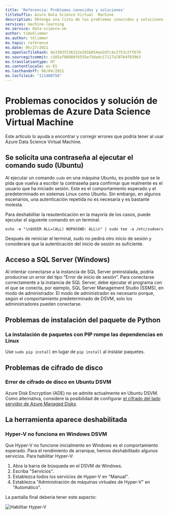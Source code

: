 ```yaml
---
title: 'Referencia: Problemas conocidos y soluciones'
titleSuffix: Azure Data Science Virtual  Machine
description: Obtenga una lista de los problemas conocidos y soluciones para Azure Data Science Virtual Machine
services: machine-learning
ms.service: data-science-vm
author: timoklimmer
ms.author: tklimmer
ms.topic: reference
ms.date: 05/27/2021
ms.openlocfilehash: 8e3393f236152e591b054ee2d7c4c2753c2ff670
ms.sourcegitcommit: c385af80989f6555ef3dadc17117a78764f83963
ms.translationtype: HT
ms.contentlocale: es-ES
ms.lasthandoff: 06/04/2021
ms.locfileid: "111408756"
---
```

# <a name="known-issues-and-troubleshooting-the-azure-data-science-virtual-machine"></a>Problemas conocidos y solución de problemas de Azure Data Science Virtual Machine

Este artículo lo ayuda a encontrar y corregir errores que podría tener al usar Azure Data Science Virtual Machine.

## <a name="prompted-for-password-when-running-sudo-command-ubuntu"></a>Se solicita una contraseña al ejecutar el comando sudo (Ubuntu)

Al ejecutar un comando `sudo` en una máquina Ubuntu, es posible que se le pida que vuelva a escribir la contraseña para confirmar que realmente es el usuario que ha iniciado sesión. Este es el comportamiento esperado y el predeterminado en sistemas Linux como Ubuntu.
Sin embargo, en algunos escenarios, una autenticación repetida no es necesaria y es bastante molesta.

Para deshabilitar la reautenticación en la mayoría de los casos, puede ejecutar el siguiente comando en un terminal.

`echo -e "\n$USER ALL=(ALL) NOPASSWD: ALL\n" | sudo tee -a /etc/sudoers`

Después de reiniciar el terminal, sudo no pedirá otro inicio de sesión y considerará que la autenticación del inicio de sesión es suficiente.

## <a name="accessing-sql-server-windows"></a>Acceso a SQL Server (Windows)

Al intentar conectarse a la instancia de SQL Server preinstalada, podría producirse un error del tipo "Error de inicio de sesión". Para conectarse correctamente a la instancia de SQL Server, debe ejecutar el programa con el que se conecta, por ejemplo, SQL Server Management Studio (SSMS), en modo de administrador. El modo de administrador es necesario porque, según el comportamiento predeterminado de DSVM, solo los administradores pueden conectarse.

## <a name="python-package-installation-issues"></a>Problemas de instalación del paquete de Python

### <a name="installing-packages-with-pip-breaks-dependencies-on-linux"></a>La instalación de paquetes con PIP rompe las dependencias en Linux

Use `sudo pip install` en lugar de `pip install` al instalar paquetes.

## <a name="disk-encryption-issues"></a>Problemas de cifrado de disco

### <a name="disk-encryption-fails-on-the-ubuntu-dsvm"></a>Error de cifrado de disco en Ubuntu DSVM

Azure Disk Encryption (ADE) no se admite actualmente en Ubuntu DSVM. Como alternativa, considere la posibilidad de configurar [el cifrado del lado servidor de Azure Managed Disks](../../virtual-machines/disk-encryption.md).

## <a name="tool-appears-disabled"></a>La herramienta aparece deshabilitada

### <a name="hyper-v-does-not-work-on-the-windows-dsvm"></a>Hyper-V no funciona en Windows DSVM

Que Hyper-V no funcione inicialmente en Windows es el comportamiento esperado. Para el rendimiento de arranque, hemos deshabilitado algunos servicios. Para habilitar Hyper-V:

1. Abra la barra de búsqueda en el DSVM de Windows.
1. Escriba "Servicios".
1. Establezca todos los servicios de Hyper-V en "Manual".
1. Establezca "Administración de máquinas virtuales de Hyper-V" en "Automático".

La pantalla final debería tener este aspecto:

   ![Habilitar Hyper-V](./media/workaround/hyperv-enable-dsvm.png)